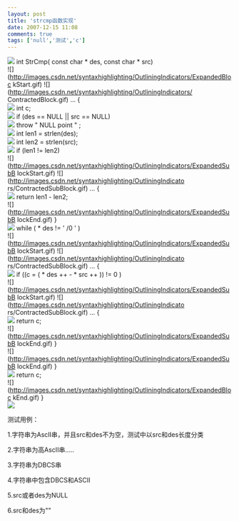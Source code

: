 ```yaml
---
layout: post
title: 'strcmp函数实现'
date: 2007-12-15 11:08
comments: true
tags: ['null','测试','c']
---
```


![](http://images.csdn.net/syntaxhighlighting/OutliningIndicators/None.gif)
int  StrCmp(  const  char  *  des,  const  char  *  src)  
![](http://images.csdn.net/syntaxhighlighting/OutliningIndicators/ExpandedBloc
kStart.gif) ![](http://images.csdn.net/syntaxhighlighting/OutliningIndicators/
ContractedBlock.gif) ...  {  
![](http://images.csdn.net/syntaxhighlighting/OutliningIndicators/InBlock.gif)
int  c;  
![](http://images.csdn.net/syntaxhighlighting/OutliningIndicators/InBlock.gif)
if  (des  ==  NULL  ||  src  ==  NULL)  
![](http://images.csdn.net/syntaxhighlighting/OutliningIndicators/InBlock.gif)
throw  "  NULL point  "  ;  
![](http://images.csdn.net/syntaxhighlighting/OutliningIndicators/InBlock.gif)
int  len1  =  strlen(des);  
![](http://images.csdn.net/syntaxhighlighting/OutliningIndicators/InBlock.gif)
int  len2  =  strlen(src);  
![](http://images.csdn.net/syntaxhighlighting/OutliningIndicators/InBlock.gif)
if  (len1  !=  len2)  
![](http://images.csdn.net/syntaxhighlighting/OutliningIndicators/ExpandedSubB
lockStart.gif) ![](http://images.csdn.net/syntaxhighlighting/OutliningIndicato
rs/ContractedSubBlock.gif) ...  {  
![](http://images.csdn.net/syntaxhighlighting/OutliningIndicators/InBlock.gif)
return  len1  \-  len2;  
![](http://images.csdn.net/syntaxhighlighting/OutliningIndicators/ExpandedSubB
lockEnd.gif) }  
![](http://images.csdn.net/syntaxhighlighting/OutliningIndicators/InBlock.gif)
while  (  *  des  !=  '  /0  '  )  
![](http://images.csdn.net/syntaxhighlighting/OutliningIndicators/ExpandedSubB
lockStart.gif) ![](http://images.csdn.net/syntaxhighlighting/OutliningIndicato
rs/ContractedSubBlock.gif) ...  {  
![](http://images.csdn.net/syntaxhighlighting/OutliningIndicators/InBlock.gif)
if  ((c  =  (  *  des  ++  \-  *  src  ++  ))  !=  0  )  
![](http://images.csdn.net/syntaxhighlighting/OutliningIndicators/ExpandedSubB
lockStart.gif) ![](http://images.csdn.net/syntaxhighlighting/OutliningIndicato
rs/ContractedSubBlock.gif) ...  {  
![](http://images.csdn.net/syntaxhighlighting/OutliningIndicators/InBlock.gif)
return  c;  
![](http://images.csdn.net/syntaxhighlighting/OutliningIndicators/ExpandedSubB
lockEnd.gif) }  
![](http://images.csdn.net/syntaxhighlighting/OutliningIndicators/ExpandedSubB
lockEnd.gif) }  
![](http://images.csdn.net/syntaxhighlighting/OutliningIndicators/InBlock.gif)
return  c;  
![](http://images.csdn.net/syntaxhighlighting/OutliningIndicators/ExpandedBloc
kEnd.gif) }  
![](http://images.csdn.net/syntaxhighlighting/OutliningIndicators/None.gif)

测试用例：

1.字符串为AscII串，并且src和des不为空，测试中以src和des长度分类

2.字符串为高AscII串.....

3.字符串为DBCS串

4.字符串中包含DBCS和ASCII

5.src或者des为NULL

6.src和des为""

